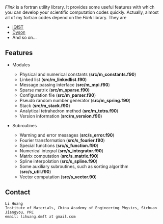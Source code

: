 *Flink* is a fortran utility library. It provides some useful features with which you can develop your scientific computation codes quickly. Actually, almost all of my fortran codes depend on the *Flink* library. They are

* [iQIST](https://github.com/huangli712/iqist)
* [Dyson](https://github.com/huangli712/dyson)
* And so on...

## Features

* Modules
    * Physical and numerical constants (**src/m\_constants.f90**)
    * Linked list (**src/m\_linkedlist.f90**)
    * Message passing interface (**src/m\_mpi.f90**)
    * Sparse matrix (**src/m\_sparse.f90**)
    * Configuration file (**src/m\_parser.f90**)
    * Pseudo random number generator (**src/m\_spring.f90**)
    * Stack (**src/m\_stack.f90**)
    * Analytical tetrahedron method (**src/m\_tetra.f90**)
    * Version information (**src/m\_version.f90**)

* Subroutines
    * Warning and error messages (**src/s\_error.f90**)
    * Fourier transformation (**src/s\_fourier.f90**)
    * Special functions (**src/s\_function.f90**)
    * Numerical integral (**src/s\_integrator.f90**)
    * Matrix computation (**src/s\_matrix.f90**)
    * Spline interpolation (**src/s\_spline.f90**)
    * Some auxiliary subroutines, such as sorting algorithm (**src/s\_util.f90**)
    * Vector computation (**src/s\_vector.90**)

## Contact

```text
Li Huang
Institute of Materials, China Academy of Engineering Physics, Sichuan Jiangyou, PRC
email: lihuang.dmft at gmail.com
```
